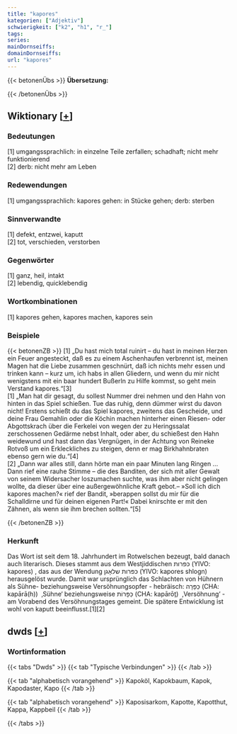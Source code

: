 ```yaml
---
title: "kapores"
kategorien: ["Adjektiv"]
schwierigkeit: ["k2", "h1", "r_"]
tags:
series:
mainDornseiffs:
domainDornseiffs:
url: "kapores"
---
```


{{< betonenÜbs >}}
**Übersetzung:**  
  
{{< /betonenÜbs >}}

## Wiktionary [[+](https://de.wiktionary.org/wiki/kapores)]

### Bedeutungen
[1] umgangssprachlich: in einzelne Teile zerfallen; schadhaft; nicht mehr funktionierend  
[2] derb: nicht mehr am Leben  

### Redewendungen
[1] umgangssprachlich: kapores gehen: in Stücke gehen; derb: sterben  

### Sinnverwandte
[1] defekt, entzwei, kaputt  
[2] tot, verschieden, verstorben  

### Gegenwörter
[1] ganz, heil, intakt  
[2] lebendig, quicklebendig  

### Wortkombinationen
[1] kapores gehen, kapores machen, kapores sein  

### Beispiele
{{< betonenZB >}}
[1] „Du hast mich total ruinirt – du hast in meinen Herzen ein Feuer angesteckt, daß es zu einem Aschenhaufen verbrennt ist, meinen Magen hat die Liebe zusammen geschnürt, daß ich nichts mehr essen und trinken kann – kurz um, ich habs in allen Gliedern, und wenn du mir nicht wenigstens mit ein baar hundert Bußerln zu Hilfe kommst, so geht mein Verstand kapores.“[3]  
[1] „Man hat dir gesagt, du sollest Nummer drei nehmen und den Hahn von hinten in das Spiel schießen. Tue das ruhig, denn dümmer wirst du davon nicht! Erstens schießt du das Spiel kapores, zweitens das Gescheide, und deine Frau Gemahlin oder die Köchin machen hinterher einen Riesen- oder Abgottskrach über die Ferkelei von wegen der zu Heringssalat zerschossenen Gedärme nebst Inhalt, oder aber, du schießest den Hahn weidewund und hast dann das Vergnügen, in der Achtung von Reineke Rotvoß um ein Erkleckliches zu steigen, denn er mag Birkhahnbraten ebenso gern wie du.“[4]  
[2] „Dann war alles still, dann hörte man ein paar Minuten lang Ringen … Dann rief eine rauhe Stimme – die des Banditen, der sich mit aller Gewalt von seinem Widersacher loszumachen suchte, was ihm aber nicht gelingen wollte, da dieser über eine außergewöhnliche Kraft gebot.– »Soll ich dich kapores machen?« rief der Bandit, »berappen sollst du mir für die Schalldirne und für deinen eigenen Part!« Dabei knirschte er mit den Zähnen, als wenn sie ihm brechen sollten.“[5]  

{{< /betonenZB >}}
### Herkunft
Das Wort ist seit dem 18. Jahrhundert im Rotwelschen bezeugt, bald danach auch literarisch. Dieses stammt aus dem Westjiddischen כּפּרות‎ (YIVO: kapores) , das aus der Wendung כּפּרות שלאָגן‎ (YIVO: kapores shlogn)  herausgelöst wurde. Damit war ursprünglich das Schlachten von Hühnern als Sühne- beziehungsweise Versöhnungsopfer - hebräisch: כַּפָּרָה‎ (CHA: kapārā(h))  ‚Sühne‘ beziehungsweise כַּפָּרוֹת‎‎ (CHA: kapārōṯ)  ‚Versöhnung‘ - am Vorabend des Versöhnungstages gemeint. Die spätere Entwicklung ist wohl von kaputt beeinflusst.[1][2]  



## dwds [[+](https://www.dwds.de/wb/kapores)]

### Wortinformation
{{< tabs "Dwds" >}}
{{< tab "Typische Verbindungen" >}}
{{< /tab >}}

{{< tab "alphabetisch vorangehend" >}}
Kapoköl, Kapokbaum, Kapok, Kapodaster, Kapo
{{< /tab >}}

{{< tab "alphabetisch vorangehend" >}}
Kaposisarkom, Kapotte, Kapotthut, Kappa, Kappbeil
{{< /tab >}}

{{< /tabs >}}

